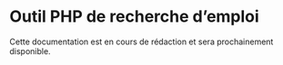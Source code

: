 # Outil PHP de recherche d’emploi

Cette documentation est en cours de rédaction et sera prochainement disponible.
